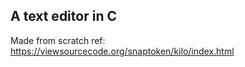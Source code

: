 ## A text editor in C ##
Made from scratch
ref: https://viewsourcecode.org/snaptoken/kilo/index.html
